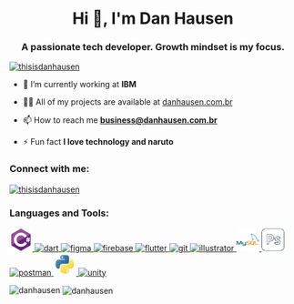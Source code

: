 <h1 align="center">Hi 👋, I'm Dan Hausen</h1>
<h3 align="center">A passionate tech developer. Growth mindset is my focus.</h3>

<p align="left"> <a href="https://twitter.com/thisisdanhausen" target="blank"><img src="https://img.shields.io/twitter/follow/thisisdanhausen?logo=twitter&style=for-the-badge" alt="thisisdanhausen" /></a> </p>

- 🔭 I’m currently working at **IBM**

- 👨‍💻 All of my projects are available at [danhausen.com.br](danhausen.com.br)

- 📫 How to reach me **business@danhausen.com.br**

- ⚡ Fun fact **I love technology and naruto**

<h3 align="left">Connect with me:</h3>
<p align="left">
<a href="https://twitter.com/thisisdanhausen" target="blank"><img align="center" src="https://cdn.jsdelivr.net/npm/simple-icons@3.0.1/icons/twitter.svg" alt="thisisdanhausen" height="30" width="40" /></a>
</p>

<h3 align="left">Languages and Tools:</h3>
<p align="left"> <a href="https://www.w3schools.com/cs/" target="_blank"> <img src="https://raw.githubusercontent.com/devicons/devicon/master/icons/csharp/csharp-original.svg" alt="csharp" width="40" height="40"/> </a> <a href="https://dart.dev" target="_blank"> <img src="https://www.vectorlogo.zone/logos/dartlang/dartlang-icon.svg" alt="dart" width="40" height="40"/> </a> <a href="https://www.figma.com/" target="_blank"> <img src="https://www.vectorlogo.zone/logos/figma/figma-icon.svg" alt="figma" width="40" height="40"/> </a> <a href="https://firebase.google.com/" target="_blank"> <img src="https://www.vectorlogo.zone/logos/firebase/firebase-icon.svg" alt="firebase" width="40" height="40"/> </a> <a href="https://flutter.dev" target="_blank"> <img src="https://www.vectorlogo.zone/logos/flutterio/flutterio-icon.svg" alt="flutter" width="40" height="40"/> </a> <a href="https://git-scm.com/" target="_blank"> <img src="https://www.vectorlogo.zone/logos/git-scm/git-scm-icon.svg" alt="git" width="40" height="40"/> </a> <a href="https://www.adobe.com/in/products/illustrator.html" target="_blank"> <img src="https://www.vectorlogo.zone/logos/adobe_illustrator/adobe_illustrator-icon.svg" alt="illustrator" width="40" height="40"/> </a> <a href="https://www.mysql.com/" target="_blank"> <img src="https://raw.githubusercontent.com/devicons/devicon/master/icons/mysql/mysql-original-wordmark.svg" alt="mysql" width="40" height="40"/> </a> <a href="https://www.photoshop.com/en" target="_blank"> <img src="https://raw.githubusercontent.com/devicons/devicon/master/icons/photoshop/photoshop-line.svg" alt="photoshop" width="40" height="40"/> </a> <a href="https://postman.com" target="_blank"> <img src="https://www.vectorlogo.zone/logos/getpostman/getpostman-icon.svg" alt="postman" width="40" height="40"/> </a> <a href="https://www.python.org" target="_blank"> <img src="https://raw.githubusercontent.com/devicons/devicon/master/icons/python/python-original.svg" alt="python" width="40" height="40"/> </a> <a href="https://unity.com/" target="_blank"> <img src="https://www.vectorlogo.zone/logos/unity3d/unity3d-icon.svg" alt="unity" width="40" height="40"/> </a> </p>

<p><img align="left" src="https://github-readme-stats.vercel.app/api/top-langs?username=danhausen&show_icons=true&locale=en&layout=compact" alt="danhausen" /></p>

<p>&nbsp;<img align="center" src="https://github-readme-stats.vercel.app/api?username=danhausen&show_icons=true&locale=en" alt="danhausen" /></p>

